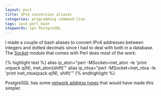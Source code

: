 ```yaml
---
layout: post
title: IPv4 conversion aliases
categories: programming command-line
tags: ipv4 perl bash
stopwords: ipv PostgreSQL
---
```


I made a couple of bash aliases to convert IPv4 addresses between integers and dotted decimals since I had to deal with both in a database. The [Socket](https://perldoc.perl.org/Socket.html) module that comes with Perl does most of the work:

<!--more-->

{% highlight text %}
alias ip_aton="perl -MSocket=inet_aton -le 'print unpack q(N), inet_aton(shift)'"
alias ip_ntoa="perl -MSocket=inet_ntoa -le 'print inet_ntoa(pack q(N), shift)'"
{% endhighlight %}

PostgreSQL has some [network address types](https://www.postgresql.org/docs/9.1/datatype-net-types.html) that would have made this simpler.
